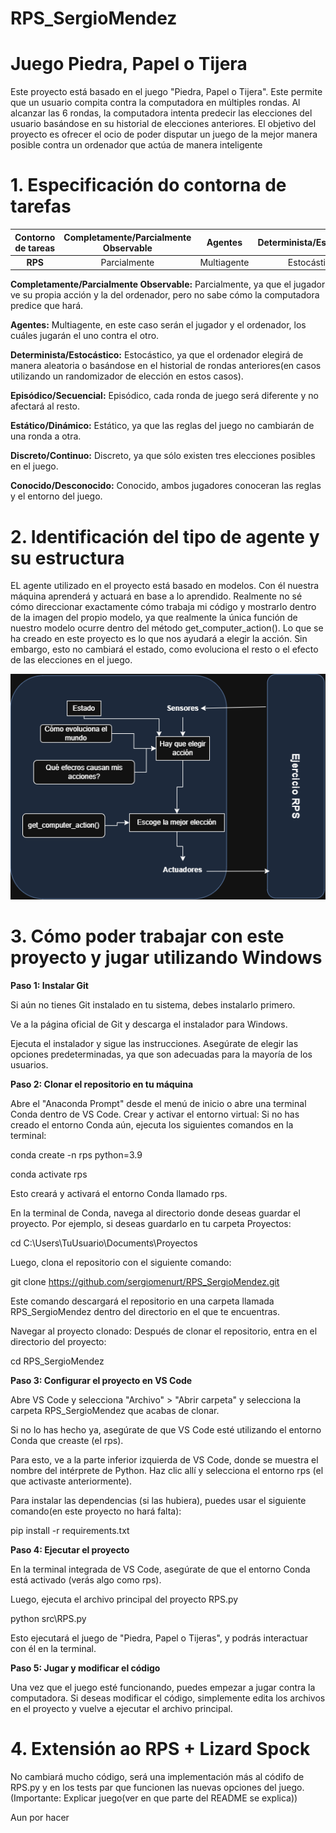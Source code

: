 # RPS_SergioMendez

# Juego Piedra, Papel o Tijera

Este proyecto está basado en el juego "Piedra, Papel o Tijera". Este permite que un usuario compita contra la computadora en múltiples rondas. Al alcanzar las 6 rondas, la computadora intenta predecir las elecciones del usuario basándose en su historial de elecciones anteriores. El objetivo del proyecto es ofrecer el ocio de poder disputar un juego de la mejor manera posible contra un ordenador que actúa de manera inteligente

# 1. Especificación do contorna de tarefas



| **Contorno de tareas** | **Completamente/Parcialmente Observable** | **Agentes**    | **Determinista/Estocástico** | **Episódico/Secuencial** | **Estático/Dinámico** | **Discreto/Continuo** | **Conocido/Desconocido** |
|:----------------------:|:---------------------------------------:|:--------------:|:---------------------------:|:------------------------:|:---------------------:|:----------------------:|:-------------------------:|
| **RPS**                | Parcialmente                            | Multiagente     | Estocástico                 | Episódico                | Estático              | Discreto               | Conocido                  |

**Completamente/Parcialmente Observable:** Parcialmente, ya que el jugador ve su propia acción y la del ordenador, pero no sabe cómo la computadora predice que hará.

**Agentes:** 
Multiagente, en este caso serán el jugador y el ordenador, los cuáles jugarán el uno contra el otro.

**Determinista/Estocástico:** 
Estocástico, ya que el ordenador elegirá de manera aleatoria o basándose en el historial de rondas anteriores(en casos utilizando un randomizador de elección en estos casos).

**Episódico/Secuencial:** 
Episódico, cada ronda de juego será diferente y no afectará al resto.

**Estático/Dinámico:** 
Estático, ya que las reglas del juego no cambiarán de una ronda a otra.

**Discreto/Continuo:** 
Discreto, ya que sólo existen tres elecciones posibles en el juego.

**Conocido/Desconocido:** 
Conocido, ambos jugadores conoceran las reglas y el entorno del juego.

# 2. Identificación del tipo de agente y su  estructura

EL agente utilizado en el proyecto está basado en modelos. Con él nuestra máquina aprenderá y actuará en base a lo aprendido. Realmente no sé cómo direccionar exactamente cómo trabaja mi código y mostrarlo dentro de la imagen del propio modelo, ya que realmente la única función de nuestro modelo ocurre dentro del método get_computer_action(). Lo que se ha creado en este proyecto es lo que nos ayudará a elegir la acción. Sin embargo, esto no cambiará el estado, como evoluciona el resto o el efecto de las elecciones en el juego.

![Modelo de agente basado en modelos](.\docs\Modelo_RPS.drawio.png)

# 3. Cómo poder trabajar con este proyecto y jugar utilizando Windows

**Paso 1: Instalar Git**

Si aún no tienes Git instalado en tu sistema, debes instalarlo primero.

Ve a la página oficial de Git y descarga el instalador para Windows.

Ejecuta el instalador y sigue las instrucciones. Asegúrate de elegir las opciones predeterminadas, ya que son adecuadas para la mayoría de los usuarios.

**Paso 2: Clonar el repositorio en tu máquina**

Abre el "Anaconda Prompt" desde el menú de inicio o abre una terminal Conda dentro de VS Code.
Crear y activar el entorno virtual: Si no has creado el entorno Conda aún, ejecuta los siguientes comandos en la terminal:

conda create -n rps python=3.9

conda activate rps

Esto creará y activará el entorno Conda llamado rps.

En la terminal de Conda, navega al directorio donde deseas guardar el proyecto. Por ejemplo, si deseas guardarlo en tu carpeta Proyectos:

cd C:\Users\TuUsuario\Documents\Proyectos

Luego, clona el repositorio con el siguiente comando:


git clone https://github.com/sergiomenurt/RPS_SergioMendez.git

Este comando descargará el repositorio en una carpeta llamada RPS_SergioMendez dentro del directorio en el que te encuentras.

Navegar al proyecto clonado: Después de clonar el repositorio, entra en el directorio del proyecto:

cd RPS_SergioMendez

**Paso 3: Configurar el proyecto en VS Code**

Abre VS Code y selecciona "Archivo" > "Abrir carpeta" y selecciona la carpeta RPS_SergioMendez que acabas de clonar.

Si no lo has hecho ya, asegúrate de que VS Code esté utilizando el entorno Conda que creaste (el rps).

Para esto, ve a la parte inferior izquierda de VS Code, donde se muestra el nombre del intérprete de Python. Haz clic allí y selecciona el entorno rps (el que activaste anteriormente).

Para instalar las dependencias (si las hubiera), puedes usar el siguiente comando(en este proyecto no hará falta):

pip install -r requirements.txt

**Paso 4: Ejecutar el proyecto**

En la terminal integrada de VS Code, asegúrate de que el entorno Conda está activado (verás algo como rps).

Luego, ejecuta el archivo principal del proyecto RPS.py

python src\RPS.py

Esto ejecutará el juego de "Piedra, Papel o Tijeras", y podrás interactuar con él en la terminal.

**Paso 5: Jugar y modificar el código**

Una vez que el juego esté funcionando, puedes empezar a jugar contra la computadora.
Si deseas modificar el código, simplemente edita los archivos en el proyecto y vuelve a ejecutar el archivo principal.

# 4. Extensión ao RPS + Lizard Spock

No cambiará mucho código, será una implementación más al códifo de RPS.py y en los tests par que funcionen las nuevas opciones del juego.(Importante: Explicar juego(ver en que parte del README se explica))

Aun por hacer